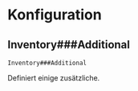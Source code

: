 # Konfiguration


## Inventory###Additional

`Inventory###Additional`

Definiert einige zusätzliche.
